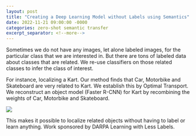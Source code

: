 ```yaml
---
layout: post
title: "Creating a Deep Learning Model without Labels using Semantics"
date: 2022-11-21 09:00:00 -0000
categories: zero-shot semantic transfer
excerpt_separator: <!--more-->
---
```


Sometimes we do not have any images, let alone labeled images, for the particular class that we are interested in.
But there are tons of labeled data about classes that are related.
We re-use classifiers on those related classes to infer the class of interest.

For instance, localizing a Kart.
Our method finds that Car, Motorbike and Skateboard are very related to Kart.
We establish this by Optimal Transport.
We reconstruct an object model (Faster R-CNN) for Kart by recombining the weights of Car, Motorbike and Skateboard.

<img src="https://gertjanburghouts.github.io/pictures/zero-shot-object-detection-v2.jpg">

This makes it possible to localize related objects without having to label or learn anything.
Work sponsored by DARPA Learning with Less Labels. 

